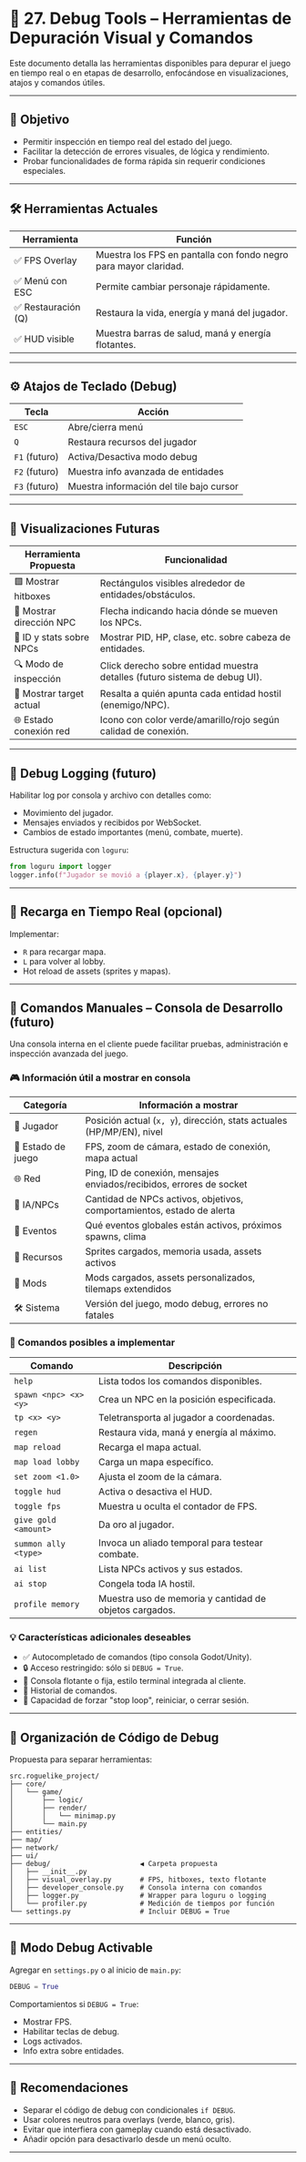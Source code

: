 
# 🐞 27. Debug Tools – Herramientas de Depuración Visual y Comandos

Este documento detalla las herramientas disponibles para depurar el juego en tiempo real o en etapas de desarrollo, enfocándose en visualizaciones, atajos y comandos útiles.

---

## 🎯 Objetivo

- Permitir inspección en tiempo real del estado del juego.
- Facilitar la detección de errores visuales, de lógica y rendimiento.
- Probar funcionalidades de forma rápida sin requerir condiciones especiales.

---

## 🛠️ Herramientas Actuales

| Herramienta            | Función                                                         |
|------------------------|------------------------------------------------------------------|
| ✅ FPS Overlay          | Muestra los FPS en pantalla con fondo negro para mayor claridad. |
| ✅ Menú con ESC         | Permite cambiar personaje rápidamente.                           |
| ✅ Restauración (Q)     | Restaura la vida, energía y maná del jugador.                    |
| ✅ HUD visible          | Muestra barras de salud, maná y energía flotantes.               |

---

## ⚙️ Atajos de Teclado (Debug)

| Tecla        | Acción                                 |
|--------------|----------------------------------------|
| `ESC`        | Abre/cierra menú                       |
| `Q`          | Restaura recursos del jugador          |
| `F1` (futuro)| Activa/Desactiva modo debug            |
| `F2` (futuro)| Muestra info avanzada de entidades     |
| `F3` (futuro)| Muestra información del tile bajo cursor|

---

## 🧪 Visualizaciones Futuras

| Herramienta Propuesta       | Funcionalidad                                                                 |
|-----------------------------|------------------------------------------------------------------------------|
| 🟩 Mostrar hitboxes          | Rectángulos visibles alrededor de entidades/obstáculos.                      |
| 🧭 Mostrar dirección NPC     | Flecha indicando hacia dónde se mueven los NPCs.                             |
| 💬 ID y stats sobre NPCs    | Mostrar PID, HP, clase, etc. sobre cabeza de entidades.                      |
| 🔍 Modo de inspección       | Click derecho sobre entidad muestra detalles (futuro sistema de debug UI).   |
| 🎯 Mostrar target actual     | Resalta a quién apunta cada entidad hostil (enemigo/NPC).                    |
| 🌐 Estado conexión red      | Icono con color verde/amarillo/rojo según calidad de conexión.               |

---

## 🧰 Debug Logging (futuro)

Habilitar log por consola y archivo con detalles como:

- Movimiento del jugador.
- Mensajes enviados y recibidos por WebSocket.
- Cambios de estado importantes (menú, combate, muerte).

Estructura sugerida con `loguru`:

```python
from loguru import logger
logger.info(f"Jugador se movió a {player.x}, {player.y}")
```

---

## 🔄 Recarga en Tiempo Real (opcional)

Implementar:

- `R` para recargar mapa.
- `L` para volver al lobby.
- Hot reload de assets (sprites y mapas).

---

## 🐛 Comandos Manuales – Consola de Desarrollo (futuro)

Una consola interna en el cliente puede facilitar pruebas, administración e inspección avanzada del juego.

### 🎮 Información útil a mostrar en consola

| Categoría              | Información a mostrar                                                    |
|------------------------|---------------------------------------------------------------------------|
| 🧍 Jugador             | Posición actual (`x, y`), dirección, stats actuales (HP/MP/EN), nivel     |
| 🧭 Estado de juego     | FPS, zoom de cámara, estado de conexión, mapa actual                      |
| 🌐 Red                 | Ping, ID de conexión, mensajes enviados/recibidos, errores de socket      |
| 🧠 IA/NPCs             | Cantidad de NPCs activos, objetivos, comportamientos, estado de alerta    |
| 🔄 Eventos             | Qué eventos globales están activos, próximos spawns, clima                |
| 🎨 Recursos            | Sprites cargados, memoria usada, assets activos                           |
| 🧩 Mods                | Mods cargados, assets personalizados, tilemaps extendidos                 |
| 🛠️ Sistema             | Versión del juego, modo debug, errores no fatales                         |

### 🧰 Comandos posibles a implementar

| Comando                          | Descripción                                                          |
|----------------------------------|----------------------------------------------------------------------|
| `help`                           | Lista todos los comandos disponibles.                               |
| `spawn <npc> <x> <y>`            | Crea un NPC en la posición especificada.                            |
| `tp <x> <y>`                     | Teletransporta al jugador a coordenadas.                            |
| `regen`                          | Restaura vida, maná y energía al máximo.                            |
| `map reload`                     | Recarga el mapa actual.                                             |
| `map load lobby`                 | Carga un mapa específico.                                           |
| `set zoom <1.0>`                 | Ajusta el zoom de la cámara.                                        |
| `toggle hud`                     | Activa o desactiva el HUD.                                          |
| `toggle fps`                     | Muestra u oculta el contador de FPS.                                |
| `give gold <amount>`            | Da oro al jugador.                                                  |
| `summon ally <type>`            | Invoca un aliado temporal para testear combate.                     |
| `ai list`                        | Lista NPCs activos y sus estados.                                   |
| `ai stop`                        | Congela toda IA hostil.                                             |
| `profile memory`                | Muestra uso de memoria y cantidad de objetos cargados.              |

### 💡 Características adicionales deseables

- ✅ Autocompletado de comandos (tipo consola Godot/Unity).
- 🔒 Acceso restringido: sólo si `DEBUG = True`.
- 💬 Consola flotante o fija, estilo terminal integrada al cliente.
- 📝 Historial de comandos.
- 🛑 Capacidad de forzar "stop loop", reiniciar, o cerrar sesión.

---

## 📂 Organización de Código de Debug

Propuesta para separar herramientas:

```
src.roguelike_project/
├── core/
│   └── game/
│       ├── logic/
│       ├── render/
│       │   └── minimap.py
│       └── main.py
├── entities/
├── map/
├── network/
├── ui/
├── debug/                      ◀️ Carpeta propuesta
│   ├── __init__.py
│   ├── visual_overlay.py       # FPS, hitboxes, texto flotante
│   ├── developer_console.py    # Consola interna con comandos
│   ├── logger.py               # Wrapper para loguru o logging
│   └── profiler.py             # Medición de tiempos por función
└── settings.py                 # Incluir DEBUG = True
```

---

## 🧪 Modo Debug Activable

Agregar en `settings.py` o al inicio de `main.py`:

```python
DEBUG = True
```

Comportamientos si `DEBUG = True`:

- Mostrar FPS.
- Habilitar teclas de debug.
- Logs activados.
- Info extra sobre entidades.

---

## 📌 Recomendaciones

- Separar el código de debug con condicionales `if DEBUG`.
- Usar colores neutros para overlays (verde, blanco, gris).
- Evitar que interfiera con gameplay cuando está desactivado.
- Añadir opción para desactivarlo desde un menú oculto.

---
